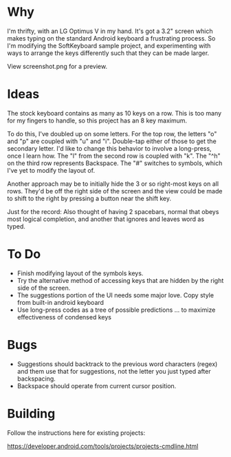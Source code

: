 Why
====

I'm thrifty, with an LG Optimus V in my hand. It's got a 3.2" screen which makes typing on the standard Android keyboard a frustrating process. So I'm modifying the SoftKeyboard sample project, and experimenting with ways to arrange the keys differently such that they can be made larger.

View screenshot.png for a preview.

Ideas
====

The stock keyboard contains as many as 10 keys on a row. This is too many for my fingers to handle, so this project has an 8 key maximum.

To do this, I've doubled up on some letters. For the top row, the letters "o" and "p" are coupled with "u" and "i". Double-tap either of those to get the secondary letter. I'd like to change this behavior to involve a long-press, once I learn how. The "l" from the second row is coupled with "k". The "^h" on the third row represents Backspace. The "#" switches to symbols, which I've yet to modify the layout of.

Another approach may be to initially hide the 3 or so right-most keys on all rows. They'd be off the right side of the screen and the view could be made to shift to the right by pressing a button near the shift key.

Just for the record: Also thought of having 2 spacebars, normal that obeys most logical completion, and another that ignores and leaves word as typed.

To Do
====

* Finish modifying layout of the symbols keys.
* Try the alternative method of accessing keys that are hidden by the right side of the screen.
* The suggestions portion of the UI needs some major love. Copy style from built-in android keyboard
* Use long-press codes as a tree of possible predictions ... to maximize effectiveness of condensed keys

Bugs
====

* Suggestions should backtrack to the previous word characters (regex) and them use that for suggestions, not the letter you just typed after backspacing.
* Backspace should operate from current cursor position.

Building
=====

Follow the instructions here for existing projects:

https://developer.android.com/tools/projects/projects-cmdline.html
